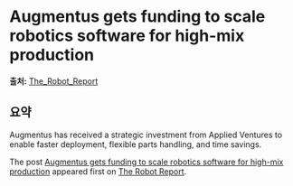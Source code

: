 # Augmentus gets funding to scale robotics software for high-mix production

**출처:** [The_Robot_Report](https://www.therobotreport.com/augmentus-gets-funding-scale-robotics-software-high-mix-production/)

## 요약
Augmentus has received a strategic investment from Applied Ventures to enable faster deployment, flexible parts handling, and time savings.

The post [Augmentus gets funding to scale robotics software for high-mix production](https://www.therobotreport.com/augmentus-gets-funding-scale-robotics-software-high-mix-production/) appeared first on [The Robot Report](https://www.therobotreport.com).
